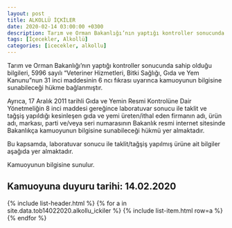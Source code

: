 ```yaml
---
layout: post
title: ALKOLLÜ İÇKİLER
date: 2020-02-14 03:00:00 +0300
description: Tarım ve Orman Bakanlığı’nın yaptığı kontroller sonucunda sahip olduğu bilgileri, 5996 sayılı "Veteriner Hizmetleri, Bitki Sağlığı, Gıda ve Yem Kanunu" nun 31 inci maddesinin 6 ncı fıkrası uyarınca kamuoyunun bilgisine sunabileceği hükme bağlanmıştır.
tags: [İçecekler, Alkollü]
categories: [icecekler, alkollu]
---
```


Tarım ve Orman Bakanlığı’nın yaptığı kontroller sonucunda sahip olduğu bilgileri, 5996 sayılı “Veteriner Hizmetleri, Bitki Sağlığı, Gıda ve
Yem Kanunu”nun 31 inci maddesinin 6 ncı fıkrası uyarınca kamuoyunun bilgisine sunabileceği hükme bağlanmıştır.

 Ayrıca, 17 Aralık 2011 tarihli Gıda ve Yemin Resmi Kontrolüne Dair Yönetmeliğin 8 inci maddesi gereğince laboratuvar sonucu ile taklit ve
tağşiş yapıldığı kesinleşen gıda ve yemi üreten/ithal eden firmanın adı, ürün adı, markası, parti ve/veya seri numarasının Bakanlık resmi internet
sitesinde Bakanlıkça kamuoyunun bilgisine sunabileceği hükmü yer almaktadır.

 Bu kapsamda, laboratuvar sonucu ile taklit/tağşiş yapılmış ürüne ait bilgiler aşağıda yer almaktadır.

 Kamuoyunun bilgisine sunulur.

<h2>Kamuoyuna duyuru tarihi: 14.02.2020</h2>



<div class="container">
    {% include list-header.html %}
    {% for a in site.data.tob14022020.alkollu_ickiler %}
    {% include list-item.html row=a %}
    {% endfor %}
</div>
 